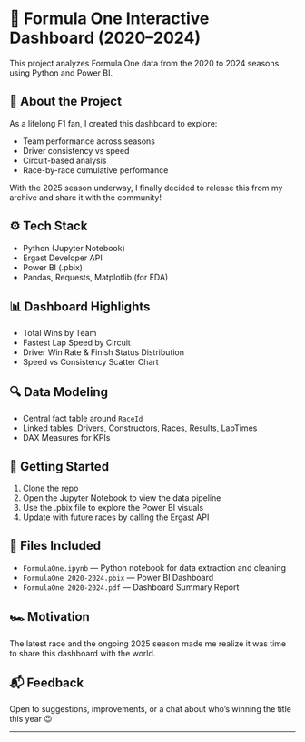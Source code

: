 # 🏁 Formula One Interactive Dashboard (2020–2024)

This project analyzes Formula One data from the 2020 to 2024 seasons using Python and Power BI.

## 📌 About the Project
As a lifelong F1 fan, I created this dashboard to explore:
- Team performance across seasons
- Driver consistency vs speed
- Circuit-based analysis
- Race-by-race cumulative performance

With the 2025 season underway, I finally decided to release this from my archive and share it with the community!

## ⚙️ Tech Stack
- Python (Jupyter Notebook)
- Ergast Developer API
- Power BI (.pbix)
- Pandas, Requests, Matplotlib (for EDA)

## 📊 Dashboard Highlights
- Total Wins by Team
- Fastest Lap Speed by Circuit
- Driver Win Rate & Finish Status Distribution
- Speed vs Consistency Scatter Chart

## 🔍 Data Modeling
- Central fact table around `RaceId`
- Linked tables: Drivers, Constructors, Races, Results, LapTimes
- DAX Measures for KPIs

## 🚀 Getting Started
1. Clone the repo
2. Open the Jupyter Notebook to view the data pipeline
3. Use the .pbix file to explore the Power BI visuals
4. Update with future races by calling the Ergast API

## 📂 Files Included
- `FormulaOne.ipynb` — Python notebook for data extraction and cleaning
- `FormulaOne 2020-2024.pbix` — Power BI Dashboard
- `FormulaOne 2020-2024.pdf` — Dashboard Summary Report

## 🏎️ Motivation
The latest race and the ongoing 2025 season made me realize it was time to share this dashboard with the world.

## 📬 Feedback
Open to suggestions, improvements, or a chat about who’s winning the title this year 😉

---

